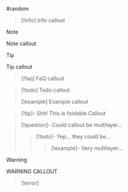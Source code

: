 #random 
>[!info] 
>Info callout

>[!note]
>Note callout

>[!tip]
>Tip callout

>[!faq]
>FaQ callout

>[!todo]
>Todo callout

>[!example]
>Example callout

>[!tip]- Shit!
>This is foldable Callout

>[!question]- Could callout be multilayer...
>>[!todo]- Yep... they could be...
>>>[!example]- Very multilayer...

>[!warning]
>WARNING CALLOUT

>[!error]
